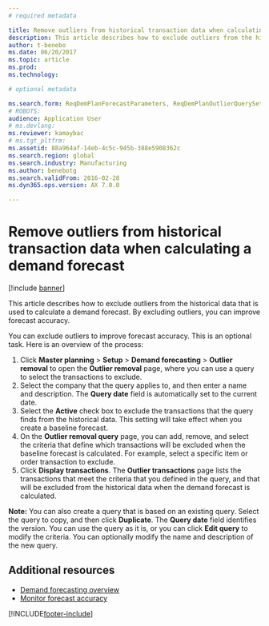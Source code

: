 ```yaml
---
# required metadata

title: Remove outliers from historical transaction data when calculating a demand forecast
description: This article describes how to exclude outliers from the historical data that is used to calculate a demand forecast. By excluding outliers, you can improve forecast accuracy.
author: t-benebo
ms.date: 06/20/2017
ms.topic: article
ms.prod: 
ms.technology: 

# optional metadata

ms.search.form: ReqDemPlanForecastParameters, ReqDemPlanOutlierQuerySetup, ReqDemPlanOutlierQueryPreview
# ROBOTS: 
audience: Application User
# ms.devlang: 
ms.reviewer: kamaybac
# ms.tgt_pltfrm: 
ms.assetid: 88a964af-14eb-4c5c-945b-388e5908362c
ms.search.region: global
ms.search.industry: Manufacturing
ms.author: benebotg
ms.search.validFrom: 2016-02-28
ms.dyn365.ops.version: AX 7.0.0

---
```


# Remove outliers from historical transaction data when calculating a demand forecast

[!include [banner](../includes/banner.md)]

This article describes how to exclude outliers from the historical data that is used to calculate a demand forecast. By excluding outliers, you can improve forecast accuracy.

You can exclude outliers to improve forecast accuracy. This is an optional task. Here is an overview of the process:

1.  Click **Master planning** &gt; **Setup** &gt; **Demand forecasting** &gt; **Outlier removal** to open the **Outlier removal** page, where you can use a query to select the transactions to exclude.
2.  Select the company that the query applies to, and then enter a name and description. The **Query date** field is automatically set to the current date.
3.  Select the **Active** check box to exclude the transactions that the query finds from the historical data. This setting will take effect when you create a baseline forecast.
4.  On the **Outlier removal query** page, you can add, remove, and select the criteria that define which transactions will be excluded when the baseline forecast is calculated. For example, select a specific item or order transaction to exclude.
5.  Click **Display transactions**. The **Outlier transactions** page lists the transactions that meet the criteria that you defined in the query, and that will be excluded from the historical data when the demand forecast is calculated.

**Note:** You can also create a query that is based on an existing query. Select the query to copy, and then click **Duplicate**. The **Query date** field identifies the version. You can use the query as it is, or you can click **Edit query** to modify the criteria. You can optionally modify the name and description of the new query.

## Additional resources

- [Demand forecasting overview](introduction-demand-forecasting.md)
- [Monitor forecast accuracy](monitor-forecast-accuracy.md)





[!INCLUDE[footer-include](../../includes/footer-banner.md)]